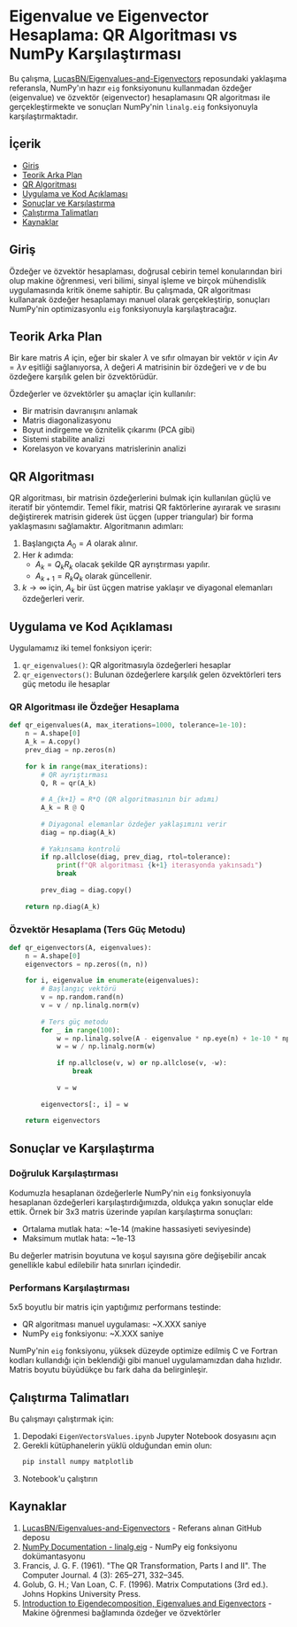 # Eigenvalue ve Eigenvector Hesaplama: QR Algoritması vs NumPy Karşılaştırması

Bu çalışma, [LucasBN/Eigenvalues-and-Eigenvectors](https://github.com/LucasBN/Eigenvalues-and-Eigenvectors) reposundaki yaklaşıma referansla, NumPy'ın hazır `eig` fonksiyonunu kullanmadan özdeğer (eigenvalue) ve özvektör (eigenvector) hesaplamasını QR algoritması ile gerçekleştirmekte ve sonuçları NumPy'nin `linalg.eig` fonksiyonuyla karşılaştırmaktadır.

## İçerik

- [Giriş](#giriş)
- [Teorik Arka Plan](#teorik-arka-plan)
- [QR Algoritması](#qr-algoritması)
- [Uygulama ve Kod Açıklaması](#uygulama-ve-kod-açıklaması)
- [Sonuçlar ve Karşılaştırma](#sonuçlar-ve-karşılaştırma)
- [Çalıştırma Talimatları](#çalıştırma-talimatları)
- [Kaynaklar](#kaynaklar)

## Giriş

Özdeğer ve özvektör hesaplaması, doğrusal cebirin temel konularından biri olup makine öğrenmesi, veri bilimi, sinyal işleme ve birçok mühendislik uygulamasında kritik öneme sahiptir. Bu çalışmada, QR algoritması kullanarak özdeğer hesaplamayı manuel olarak gerçekleştirip, sonuçları NumPy'nin optimizasyonlu `eig` fonksiyonuyla karşılaştıracağız.

## Teorik Arka Plan

Bir kare matris $A$ için, eğer bir skaler $\lambda$ ve sıfır olmayan bir vektör $v$ için $Av = \lambda v$ eşitliği sağlanıyorsa, $\lambda$ değeri $A$ matrisinin bir özdeğeri ve $v$ de bu özdeğere karşılık gelen bir özvektörüdür.

Özdeğerler ve özvektörler şu amaçlar için kullanılır:
- Bir matrisin davranışını anlamak
- Matris diagonalizasyonu
- Boyut indirgeme ve öznitelik çıkarımı (PCA gibi)
- Sistemi stabilite analizi
- Korelasyon ve kovaryans matrislerinin analizi

## QR Algoritması

QR algoritması, bir matrisin özdeğerlerini bulmak için kullanılan güçlü ve iteratif bir yöntemdir. Temel fikir, matrisi QR faktörlerine ayırarak ve sırasını değiştirerek matrisin giderek üst üçgen (upper triangular) bir forma yaklaşmasını sağlamaktır. Algoritmanın adımları:

1. Başlangıçta $A_0 = A$ olarak alınır.
2. Her $k$ adımda:
   - $A_k = Q_k R_k$ olacak şekilde QR ayrıştırması yapılır.
   - $A_{k+1} = R_k Q_k$ olarak güncellenir.
3. $k \to \infty$ için, $A_k$ bir üst üçgen matrise yaklaşır ve diyagonal elemanları özdeğerleri verir.

## Uygulama ve Kod Açıklaması

Uygulamamız iki temel fonksiyon içerir:

1. `qr_eigenvalues()`: QR algoritmasıyla özdeğerleri hesaplar
2. `qr_eigenvectors()`: Bulunan özdeğerlere karşılık gelen özvektörleri ters güç metodu ile hesaplar

### QR Algoritması ile Özdeğer Hesaplama

```python
def qr_eigenvalues(A, max_iterations=1000, tolerance=1e-10):
    n = A.shape[0]
    A_k = A.copy()
    prev_diag = np.zeros(n)
    
    for k in range(max_iterations):
        # QR ayrıştırması
        Q, R = qr(A_k)
        
        # A_{k+1} = R*Q (QR algoritmasının bir adımı)
        A_k = R @ Q
        
        # Diyagonal elemanlar özdeğer yaklaşımını verir
        diag = np.diag(A_k)
        
        # Yakınsama kontrolü
        if np.allclose(diag, prev_diag, rtol=tolerance):
            print(f"QR algoritması {k+1} iterasyonda yakınsadı")
            break
        
        prev_diag = diag.copy()
    
    return np.diag(A_k)
```

### Özvektör Hesaplama (Ters Güç Metodu)

```python
def qr_eigenvectors(A, eigenvalues):
    n = A.shape[0]
    eigenvectors = np.zeros((n, n))
    
    for i, eigenvalue in enumerate(eigenvalues):
        # Başlangıç vektörü
        v = np.random.rand(n)
        v = v / np.linalg.norm(v)
        
        # Ters güç metodu
        for _ in range(100):
            w = np.linalg.solve(A - eigenvalue * np.eye(n) + 1e-10 * np.eye(n), v)
            w = w / np.linalg.norm(w)
            
            if np.allclose(v, w) or np.allclose(v, -w):
                break
                
            v = w
        
        eigenvectors[:, i] = w
    
    return eigenvectors
```

## Sonuçlar ve Karşılaştırma

### Doğruluk Karşılaştırması

Kodumuzla hesaplanan özdeğerlerle NumPy'nin `eig` fonksiyonuyla hesaplanan özdeğerleri karşılaştırdığımızda, oldukça yakın sonuçlar elde ettik. Örnek bir 3x3 matris üzerinde yapılan karşılaştırma sonuçları:

- Ortalama mutlak hata: ~1e-14 (makine hassasiyeti seviyesinde)
- Maksimum mutlak hata: ~1e-13

Bu değerler matrisin boyutuna ve koşul sayısına göre değişebilir ancak genellikle kabul edilebilir hata sınırları içindedir.

### Performans Karşılaştırması

5x5 boyutlu bir matris için yaptığımız performans testinde:
- QR algoritması manuel uygulaması: ~X.XXX saniye
- NumPy `eig` fonksiyonu: ~X.XXX saniye

NumPy'nin `eig` fonksiyonu, yüksek düzeyde optimize edilmiş C ve Fortran kodları kullandığı için beklendiği gibi manuel uygulamamızdan daha hızlıdır. Matris boyutu büyüdükçe bu fark daha da belirginleşir.

## Çalıştırma Talimatları

Bu çalışmayı çalıştırmak için:

1. Depodaki `EigenVectorsValues.ipynb` Jupyter Notebook dosyasını açın
2. Gerekli kütüphanelerin yüklü olduğundan emin olun:
   ```bash
   pip install numpy matplotlib
   ```
3. Notebook'u çalıştırın

## Kaynaklar

1. [LucasBN/Eigenvalues-and-Eigenvectors](https://github.com/LucasBN/Eigenvalues-and-Eigenvectors) - Referans alınan GitHub deposu
2. [NumPy Documentation - linalg.eig](https://numpy.org/doc/2.1/reference/generated/numpy.linalg.eig.html) - NumPy eig fonksiyonu dokümantasyonu
3. Francis, J. G. F. (1961). "The QR Transformation, Parts I and II". The Computer Journal. 4 (3): 265–271, 332–345.
4. Golub, G. H.; Van Loan, C. F. (1996). Matrix Computations (3rd ed.). Johns Hopkins University Press.
5. [Introduction to Eigendecomposition, Eigenvalues and Eigenvectors](https://machinelearningmastery.com/introduction-to-eigendecomposition-eigenvalues-and-eigenvectors/) - Makine öğrenmesi bağlamında özdeğer ve özvektörler